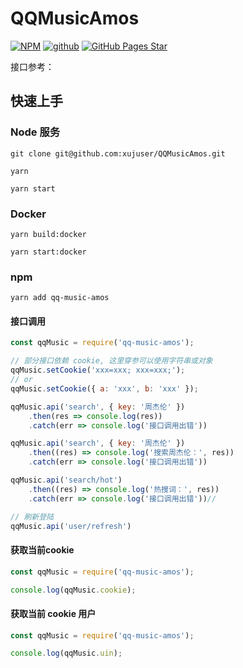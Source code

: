 # QQMusicAmos

[![NPM](https://img.shields.io/npm/v/qq-music-amos.svg)](https://www.npmjs.com/package/qq-music-api)
[![github](https://img.shields.io/badge/github-QQMusicAmos-brightgreen.svg)](https://github.com/jsososo/QQMusicAmos)
[![GitHub Pages Star](https://img.shields.io/github/stars/jsososo/QQMusicAmos.svg)](https://github.com/jsososo/QQMusicAmos)


接口参考：

## 快速上手

### Node 服务

```shell script
git clone git@github.com:xujuser/QQMusicAmos.git

yarn

yarn start
```

### Docker

```shell script
yarn build:docker

yarn start:docker
```


### npm

```shell script
yarn add qq-music-amos
```

#### 接口调用

```javascript
const qqMusic = require('qq-music-amos');

// 部分接口依赖 cookie, 这里穿参可以使用字符串或对象
qqMusic.setCookie('xxx=xxx; xxx=xxx;');
// or
qqMusic.setCookie({ a: 'xxx', b: 'xxx' });

qqMusic.api('search', { key: '周杰伦' })
    .then(res => console.log(res))
    .catch(err => console.log('接口调用出错'))

qqMusic.api('search', { key: '周杰伦' })
    .then((res) => console.log('搜索周杰伦：', res))
    .catch(err => console.log('接口调用出错'))

qqMusic.api('search/hot')
    .then((res) => console.log('热搜词：', res))
    .catch(err => console.log('接口调用出错'))//

// 刷新登陆
qqMusic.api('user/refresh')
```

#### 获取当前cookie

```javascript
const qqMusic = require('qq-music-amos');

console.log(qqMusic.cookie);
```

#### 获取当前 cookie 用户
```javascript
const qqMusic = require('qq-music-amos');

console.log(qqMusic.uin);
```


